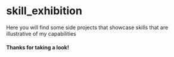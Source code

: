 # skill_exhibition
Here you will find some side projects that showcase skills that are illustrative of my capabilities

#### Thanks for taking a look! 
